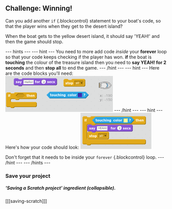## Challenge: Winning!

Can you add another `if` {.blockcontrol} statement to your boat's code, so that the player wins when they get to the desert island?

When the boat gets to the yellow desert island, it should say 'YEAH!' and then the game should stop. 

--- hints ---
--- hint ---
You need to more add code _inside_ your __forever__ loop so that your code keeps checking if the player has won. __if__ the boat is __touching__ the colour of the treasure island then you need to __say YEAH! for 2 seconds__ and then __stop all__ to end the game. 
--- /hint ---
--- hint ---
Here are the code blocks you'll need:
![screenshot](images/boat-win-blocks.png)
--- /hint ---
--- hint ---
Here's how your code should look:
![screenshot](images/boat-win-code.png)

Don't forget that it needs to be inside your `forever` {.blockcontrol} loop. 
--- /hint ---
--- /hints ---


### Save your project

##### 'Saving a Scratch project' ingredient (collapsible).
[[[saving-scratch]]]
